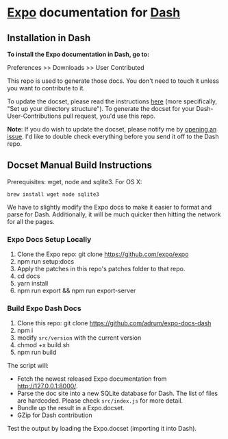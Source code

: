 # [Expo](https://docs.expo.io/) documentation for [Dash](http://kapeli.com/dash)

## Installation in Dash

**To install the Expo documentation in Dash, go to:**

Preferences >> Downloads >> User Contributed

This repo is used to generate those docs. You don't need to touch it unless you want to contribute to it.

To update the docset, please read the instructions [here](https://github.com/Kapeli/Dash-User-Contributions#contribute-a-new-docset) (more specifically, "Set up your directory structure"). To generate the docset for your Dash-User-Contributions pull request, you'd use this repo.

**Note**: If you do wish to update the docset, please notify me by [opening an issue](https://github.com/adrum/expo-docs-dash/issues/new). I'd like to double check everything before you send it off to the Dash repo.

## Docset Manual Build Instructions

Prerequisites: wget, node and sqlite3. For OS X:

    brew install wget node sqlite3

We have to slightly modify the Expo docs to make it easier to format and parse for Dash. Additionally, it will be much quicker then hitting the network for all the pages.

### Expo Docs Setup Locally

1. Clone the Expo repo: git clone <https://github.com/expo/expo>
1. npm run setup:docs
1. Apply the patches in this repo's patches folder to that repo.
1. cd docs
1. yarn install
1. npm run export && npm run export-server

### Build Expo Dash Docs

1. Clone this repo: git clone <https://github.com/adrum/expo-docs-dash>
1. npm i
1. modify `src/version` with the current version
1. chmod +x build.sh
1. npm run build

The script will:

- Fetch the newest released Expo documentation from <http://127.0.0.1:8000/>.
- Parse the doc site into a new SQLite database for Dash. The list of files are hardcoded. Please check `src/index.js` for more detail.
- Bundle up the result in a Expo.docset.
- GZip for Dash contribution

Test the output by loading the Expo.docset (importing it into Dash).
